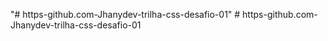 "# https-github.com-Jhanydev-trilha-css-desafio-01" 
#   h t t p s - g i t h u b . c o m - J h a n y d e v - t r i l h a - c s s - d e s a f i o - 0 1  
 